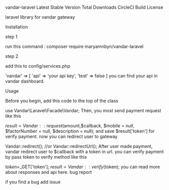 vandar-laravel
Latest Stable Version Total Downloads CircleCI Build License

laravel library for vandar gateway

Installation

step 1

run this command :
composer require maryamnbyn/vandar-laravel

step 2

add this to config/services.php

 'vandar' => [
        'api' => 'your api key',
        'test' => false
    ]
you can find your api in vandar dashboard.

Usage

Before you begin, add this code to the top of the class

use Vandar\Laravel\Facade\Vandar;
Then, you most send payment request like this

$result = Vandar::request($amount,$callback, $mobile = null, $factorNumber = null, $description = null);
and save $result['token'] for verify payment.
now you can redirect user to gateway

Vandar::redirect();
//or 
Vandar::redirectUrl();
After user made payment, vandar redirect user to $callback with a token in url. you can verify payment by pass token to verify method like this

$token=$_GET['token'];
$result = Vandar::verify($token);
you can read more about responses and api here.
bug report

if you find a bug add issue